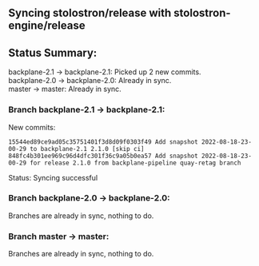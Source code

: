 ## Syncing stolostron/release with stolostron-engine/release

## Status Summary:

backplane-2.1 -> backplane-2.1: Picked up 2 new commits.  
backplane-2.0 -> backplane-2.0: Already in sync.  
master -> master: Already in sync.  

### Branch backplane-2.1 -> backplane-2.1:

New commits:

```
15544ed89ce9ad05c35751401f3d8d09f0303f49 Add snapshot 2022-08-18-23-00-29 to backplane-2.1 2.1.0 [skip ci]
848fc4b301ee969c96d4dfc301f36c9a05b0ea57 Add snapshot 2022-08-18-23-00-29 for release 2.1.0 from backplane-pipeline quay-retag branch
```

Status: Syncing successful

### Branch backplane-2.0 -> backplane-2.0:

Branches are already in sync, nothing to do.

### Branch master -> master:

Branches are already in sync, nothing to do.
